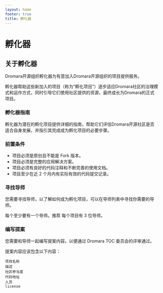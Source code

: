 ```yaml
---
layout: home
footer: true
title: 孵化器
---
```

# 孵化器

## 关于孵化器

Dromara开源组织孵化器为有意加入Dromara开源组织的项目提供服务。

孵化器帮助这些新加入的项目（称为“孵化项目”）逐步适应Dromara社区的治理模式和运作方式，同时引导它们使用社区提供的资源，最终成长为Dromara的正式项目。


### 孵化器指南

孵化器为潜在的孵化项目提供详细的指南，帮助它们评估Dromara开源社区是否适合自身发展，并指引其完成成为孵化项目的必要步骤。

### 前置条件

* 项目必须是原创且不能是 Fork 版本。
* 项目必须是完整的应用解决方案。
* 项目必须有良好的代码注释和不断完善的使用文档。
* 项目至少在近 2 个月内有实际有效的代码提交记录。


### 寻找导师

您需要寻找导师，以了解如何成为孵化项目，可以在导师列表中寻找你需要的导师。

每个至少要有一个导师。推荐 每个项目有 3 位导师。

### 编写提案

您需要和导师一起编写提案内容。以便通过 Dromara TOC 委员会的评审通过。

提案内容应该包含以下内容：

```
项目名称
描述
社区参与度
代码地址
人员
license
```